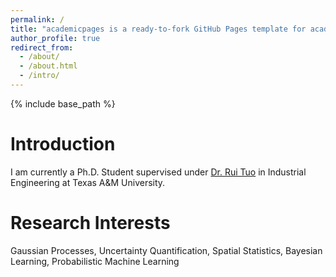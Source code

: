 ```yaml
---
permalink: /
title: "academicpages is a ready-to-fork GitHub Pages template for academic personal websites"
author_profile: true
redirect_from: 
  - /about/
  - /about.html
  - /intro/
---
```


{% include base_path %}

Introduction
======

I am currently a Ph.D. Student supervised under [Dr. Rui Tuo](https://sites.google.com/site/ruituo2017/) in Industrial Engineering at Texas A&M University.

Research Interests
======
Gaussian Processes, Uncertainty Quantification, Spatial Statistics, Bayesian Learning, Probabilistic Machine Learning